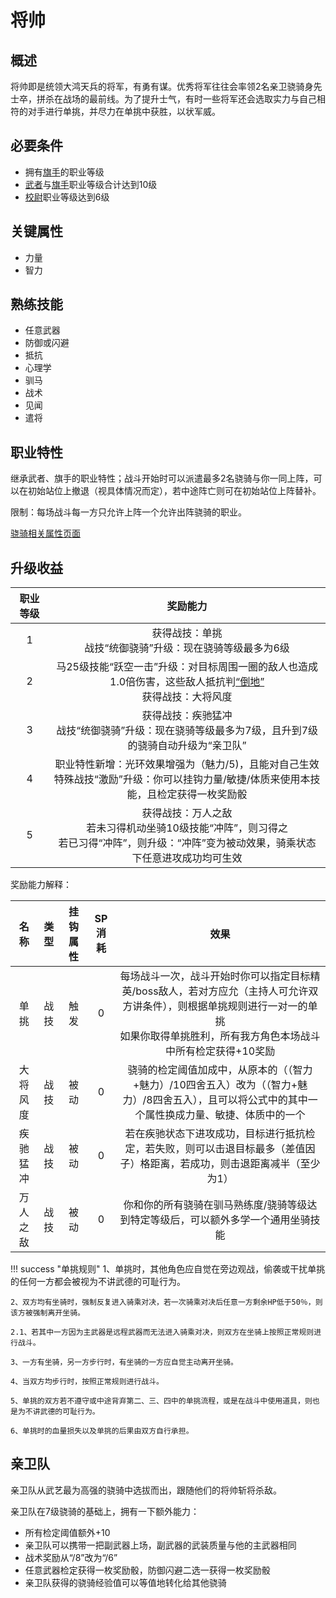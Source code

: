 # 将帅

## 概述

将帅即是统领大鸿天兵的将军，有勇有谋。优秀将军往往会率领2名亲卫骁骑身先士卒，拼杀在战场的最前线。为了提升士气，有时一些将军还会选取实力与自己相符的对手进行单挑，并尽力在单挑中获胜，以状军威。

## 必要条件

* 拥有<a href="../../../basicJob/Standard-bearer" target="_blank">旗手</a>的职业等级
* <a href="../../../basicJob/Warrior" target="_blank">武者</a>与<a href="../../../basicJob/Standard-bearer" target="_blank">旗手</a>职业等级合计达到10级
* <a href="../field_officer" target="_blank">校尉</a>职业等级达到6级

## 关键属性

* 力量
* 智力

## 熟练技能

* 任意武器
* 防御或闪避
* 抵抗
* 心理学
* 驯马
* 战术
* 见闻
* 遣将

## 职业特性

继承武者、旗手的职业特性；战斗开始时可以派遣最多2名骁骑与你一同上阵，可以在初始站位上撤退（视具体情况而定），若中途阵亡则可在初始站位上阵替补。

限制：每场战斗每一方只允许上阵一个允许出阵骁骑的职业。

<a href="../horseman" target="_blank">骁骑相关属性页面</a>

## 升级收益

职业等级|奖励能力
:--:|:--:
1|获得战技：单挑<br>战技“统御骁骑”升级：现在骁骑等级最多为6级
2|马25级技能“跃空一击”升级：对目标周围一圈的敌人也造成1.0倍伤害，这些敌人抵抗判<a href="../../../../status/normal/#倒地" target="_blank">“倒地”</a><br>获得战技：大将风度
3|获得战技：疾驰猛冲<br>战技“统御骁骑”升级：现在骁骑等级最多为7级，且升到7级的骁骑自动升级为“亲卫队”
4|职业特性新增：光环效果增强为（魅力/5)，且能对自己生效<br>特殊战技“激励”升级：你可以挂钩力量/敏捷/体质来使用本技能，且检定获得一枚奖励骰
5|获得战技：万人之敌<br>若未习得机动坐骑10级技能“冲阵”，则习得之<br>若已习得“冲阵”，则升级：“冲阵”变为被动效果，骑乘状态下任意进攻成功均可生效

奖励能力解释：

名称|类型|挂钩属性|SP消耗|效果
:--:|:--:|:--:|:--:|:--:
单挑|战技|触发|0|每场战斗一次，战斗开始时你可以指定目标精英/boss敌人，若对方应允（主持人可允许双方讲条件），则根据单挑规则进行一对一的单挑<br>如果你取得单挑胜利，所有我方角色本场战斗中所有检定获得+10奖励
大将风度|战技|被动|0|骁骑的检定阈值加成中，从原本的（（智力+魅力）/10四舍五入）改为（（智力+魅力）/8四舍五入），且可以将公式中的其中一个属性换成力量、敏捷、体质中的一个
疾驰猛冲|战技|被动|0|若在疾驰状态下进攻成功，目标进行抵抗检定，若失败，则可以击退目标最多（差值因子）格距离，若成功，则击退距离减半（至少为1）
万人之敌|战技|被动|0|你和你的所有骁骑在驯马熟练度/骁骑等级达到特定等级后，可以额外多学一个通用坐骑技能

!!! success "单挑规则"
    1、单挑时，其他角色应自觉在旁边观战，偷袭或干扰单挑的任何一方都会被视为不讲武德的可耻行为。
    
    2、双方均有坐骑时，强制反复进入骑乘对决，若一次骑乘对决后任意一方剩余HP低于50％，则该方被强制离开坐骑。

    2.1、若其中一方因为主武器是远程武器而无法进入骑乘对决，则双方在坐骑上按照正常规则进行战斗。
    
    3、一方有坐骑，另一方步行时，有坐骑的一方应自觉主动离开坐骑。

    4、当双方均步行时，按照正常规则进行战斗。

    5、单挑的双方若不遵守或中途背弃第二、三、四中的单挑流程，或是在战斗中使用道具，则也是为不讲武德的可耻行为。

    6、单挑时的血量损失以及单挑的后果由双方自行承担。

## 亲卫队

亲卫队从武艺最为高强的骁骑中选拔而出，跟随他们的将帅斩将杀敌。

亲卫队在7级骁骑的基础上，拥有一下额外能力：

* 所有检定阈值额外+10
* 亲卫队可以携带一把副武器上场，副武器的武装质量与他的主武器相同
* 战术奖励从“/8”改为“/6”
* 任意武器检定获得一枚奖励骰，防御闪避二选一获得一枚奖励骰
* 亲卫队获得的骁骑经验值可以等值地转化给其他骁骑